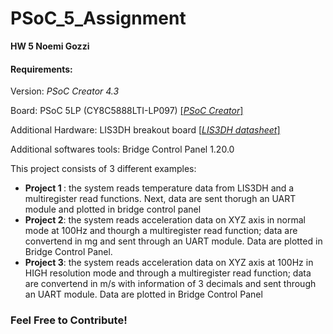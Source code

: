 # PSoC_5_Assignment
<b> HW 5 Noemi Gozzi </b>
<p> <h4> Requirements: </h4> 
  Version: <i> PSoC Creator 4.3 </i> 
  
  Board: PSoC 5LP (CY8C5888LTI-LP097) <a href="https://www.cypress.com/products/psoc-creator-integrated-design-environment-ide"> [<i>PSoC Creator</i>] </a>
  
  Additional Hardware: LIS3DH breakout board <a href="https://cdn-learn.adafruit.com/assets/assets/000/085/846/original/lis3dh.pdf?1576396666"> [<i>LIS3DH datasheet</i>] </a>
  
  Additional softwares tools: Bridge Control Panel 1.20.0
  
</p>
<div> 
  This project consists of 3 different examples:
  <ul>
    <li><b> Project 1 </b>: the system reads temperature data from LIS3DH and a multiregister read functions. Next, data are sent thorugh an UART module and plotted in bridge control panel</li>
    <li><b>Project 2</b>: the system reads acceleration data on XYZ axis in normal mode at 100Hz and thourgh a multiregister read function; data are convertend in mg and sent through an UART module. Data are plotted in Bridge Control Panel. 
   </li>
  <li><b>Project 3</b>: the system reads acceleration data on XYZ axis at 100Hz in HIGH resolution mode and through a multiregister read function; data are convertend in m/s with information of 3 decimals and sent through an UART module. Data are plotted in Bridge Control Panel </li>
  </ul>
</div>


### Feel Free to Contribute!

